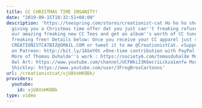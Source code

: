 ```yaml
---
title: CC CHRISTMAS TIME INSANITY!
date: "2019-09-15T10:32:51+08:00"
description: 'https://teespring.com/stores/creationist-cat Ho ho ho shodomites! We''re
  giving you a Christmas time offer dat you just can''t freaking refuse. Buy one of
  our amazing freaking new CC Tees and get an album''s worth of CC tunes, absolutely
  freaking free! Details below: Once you receive your CC apparel just send a pic to
  CREATIONISTCATBIZ@GMAIL.COM or tweet it to me @CreationistCat. ✔Support CreationistCat
  on Patreon: http://bit.ly/1ASeYOt ✔One-time contribution with PayPal: http://bit.ly/1eQR4sR
  More of Thomas Duhalde''s work : https://society6.com/tomasduhalde More of August
  Owl Art: https://www.youtube.com/channel/UCFWki23K6ecriLckza1enfw More of Brian
  Shickley: https://www.youtube.com/user/3FrogBrosCartoons'
url: /creationistcat/vjUAVxHKOBk/
providers:
  youtube:
    id: vjUAVxHKOBk
type: video
---
```

